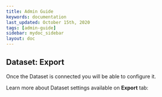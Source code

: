 ```yaml
---
title: Admin Guide
keywords: documentation
last_updated: October 15th, 2020
tags: [admin-guide]
sidebar: mydoc_sidebar
layout: doc
---
```


## Dataset: **Export**

Once the Dataset is connected you will be able to configure it.

Learn more about Dataset settings available on **Export** tab:
